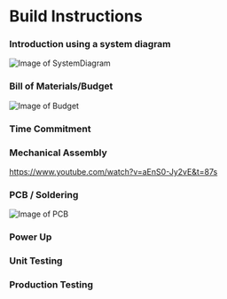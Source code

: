 # Build Instructions
### Introduction using a system diagram
![Image of SystemDiagram](https://thesweeterman.github.io/TBD/SD.PNG)

### Bill of Materials/Budget
![Image of Budget](https://thesweeterman.github.io/TBD/BuildBudget.PNG)

### Time Commitment
### Mechanical Assembly

https://www.youtube.com/watch?v=aEnS0-Jy2vE&t=87s
### PCB / Soldering
![Image of PCB](https://thesweeterman.github.io/TBD/PCB.PNG)

### Power Up
### Unit Testing
### Production Testing

